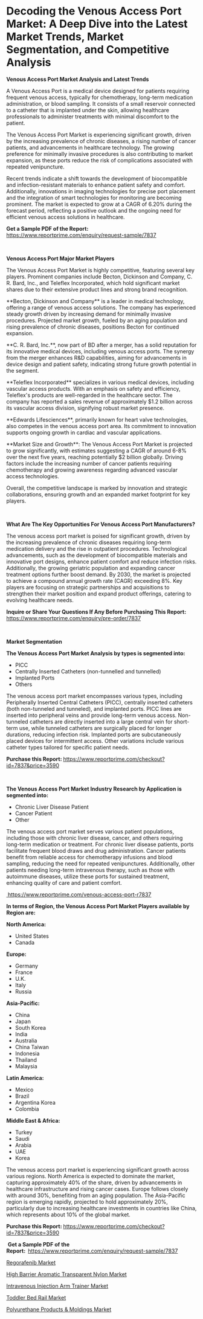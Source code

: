 <p><h1>Decoding the Venous Access Port Market: A Deep Dive into the Latest Market Trends, Market Segmentation, and Competitive Analysis</h1></p><p><strong>Venous Access Port Market Analysis and Latest Trends</strong></p>
<p><p>A Venous Access Port is a medical device designed for patients requiring frequent venous access, typically for chemotherapy, long-term medication administration, or blood sampling. It consists of a small reservoir connected to a catheter that is implanted under the skin, allowing healthcare professionals to administer treatments with minimal discomfort to the patient.</p><p>The Venous Access Port Market is experiencing significant growth, driven by the increasing prevalence of chronic diseases, a rising number of cancer patients, and advancements in healthcare technology. The growing preference for minimally invasive procedures is also contributing to market expansion, as these ports reduce the risk of complications associated with repeated venipuncture. </p><p>Recent trends indicate a shift towards the development of biocompatible and infection-resistant materials to enhance patient safety and comfort. Additionally, innovations in imaging technologies for precise port placement and the integration of smart technologies for monitoring are becoming prominent. The market is expected to grow at a CAGR of 6.20% during the forecast period, reflecting a positive outlook and the ongoing need for efficient venous access solutions in healthcare.</p></p>
<p><strong>Get a Sample PDF of the Report:&nbsp;</strong> <a href="https://www.reportprime.com/enquiry/request-sample/7837">https://www.reportprime.com/enquiry/request-sample/7837</a></p>
<p>&nbsp;</p>
<p><strong>Venous Access Port Major Market Players</strong></p>
<p><p>The Venous Access Port Market is highly competitive, featuring several key players. Prominent companies include Becton, Dickinson and Company, C. R. Bard, Inc., and Teleflex Incorporated, which hold significant market shares due to their extensive product lines and strong brand recognition.</p><p>**Becton, Dickinson and Company** is a leader in medical technology, offering a range of venous access solutions. The company has experienced steady growth driven by increasing demand for minimally invasive procedures. Projected market growth, fueled by an aging population and rising prevalence of chronic diseases, positions Becton for continued expansion.</p><p>**C. R. Bard, Inc.**, now part of BD after a merger, has a solid reputation for its innovative medical devices, including venous access ports. The synergy from the merger enhances R&D capabilities, aiming for advancements in device design and patient safety, indicating strong future growth potential in the segment.</p><p>**Teleflex Incorporated** specializes in various medical devices, including vascular access products. With an emphasis on safety and efficiency, Teleflex's products are well-regarded in the healthcare sector. The company has reported a sales revenue of approximately $1.2 billion across its vascular access division, signifying robust market presence.</p><p>**Edwards Lifesciences**, primarily known for heart valve technologies, also competes in the venous access port area. Its commitment to innovation supports ongoing growth in cardiac and vascular applications.</p><p>**Market Size and Growth**: The Venous Access Port Market is projected to grow significantly, with estimates suggesting a CAGR of around 6-8% over the next five years, reaching potentially $2 billion globally. Driving factors include the increasing number of cancer patients requiring chemotherapy and growing awareness regarding advanced vascular access technologies.</p><p>Overall, the competitive landscape is marked by innovation and strategic collaborations, ensuring growth and an expanded market footprint for key players.</p></p>
<p>&nbsp;</p>
<p><strong>What Are The Key Opportunities For Venous Access Port Manufacturers?</strong></p>
<p><p>The venous access port market is poised for significant growth, driven by the increasing prevalence of chronic diseases requiring long-term medication delivery and the rise in outpatient procedures. Technological advancements, such as the development of biocompatible materials and innovative port designs, enhance patient comfort and reduce infection risks. Additionally, the growing geriatric population and expanding cancer treatment options further boost demand. By 2030, the market is projected to achieve a compound annual growth rate (CAGR) exceeding 8%. Key players are focusing on strategic partnerships and acquisitions to strengthen their market position and expand product offerings, catering to evolving healthcare needs.</p></p>
<p><strong>Inquire or Share Your Questions If Any Before Purchasing This Report:</strong> <a href="https://www.reportprime.com/enquiry/pre-order/7837">https://www.reportprime.com/enquiry/pre-order/7837</a></p>
<p>&nbsp;</p>
<p><strong>Market Segmentation</strong></p>
<p><strong>The Venous Access Port Market Analysis by types is segmented into:</strong></p>
<p><ul><li>PICC</li><li>Centrally Inserted Catheters (non-tunnelled and tunnelled)</li><li>Implanted Ports</li><li>Others</li></ul></p>
<p><p>The venous access port market encompasses various types, including Peripherally Inserted Central Catheters (PICC), centrally inserted catheters (both non-tunneled and tunneled), and implanted ports. PICC lines are inserted into peripheral veins and provide long-term venous access. Non-tunneled catheters are directly inserted into a large central vein for short-term use, while tunneled catheters are surgically placed for longer durations, reducing infection risk. Implanted ports are subcutaneously placed devices for intermittent access. Other variations include various catheter types tailored for specific patient needs.</p></p>
<p><strong>Purchase this Report:&nbsp;</strong><a href="https://www.reportprime.com/checkout?id=7837&price=3590">https://www.reportprime.com/checkout?id=7837&price=3590</a></p>
<p>&nbsp;</p>
<p><strong>The Venous Access Port Market Industry Research by Application is segmented into:</strong></p>
<p><ul><li>Chronic Liver Disease Patient</li><li>Cancer Patient</li><li>Other</li></ul></p>
<p><p>The venous access port market serves various patient populations, including those with chronic liver disease, cancer, and others requiring long-term medication or treatment. For chronic liver disease patients, ports facilitate frequent blood draws and drug administration. Cancer patients benefit from reliable access for chemotherapy infusions and blood sampling, reducing the need for repeated venipunctures. Additionally, other patients needing long-term intravenous therapy, such as those with autoimmune diseases, utilize these ports for sustained treatment, enhancing quality of care and patient comfort.</p></p>
<p><a href="https://www.reportprime.com/venous-access-port-r7837">&nbsp;https://www.reportprime.com/venous-access-port-r7837</a></p>
<p><strong>In terms of Region, the Venous Access Port Market Players available by Region are:</strong></p>
<p>
    <p> <strong> North America: </strong>
        <ul>
            <li>United States</li>
            <li>Canada</li>
        </ul>
        </p> 
    <p> <strong> Europe: </strong>
        <ul>
            <li>Germany</li>
            <li>France</li>
            <li>U.K.</li>
            <li>Italy</li>
            <li>Russia</li>
        </ul>
        </p> 
    <p> <strong> Asia-Pacific: </strong>
        <ul>
            <li>China</li>
            <li>Japan</li>
            <li>South Korea</li>
            <li>India</li>
            <li>Australia</li>
            <li>China Taiwan</li>
            <li>Indonesia</li>
            <li>Thailand</li>
            <li>Malaysia</li>
        </ul>
        </p> 
    <p> <strong> Latin America: </strong>
        <ul>
            <li>Mexico</li>
            <li>Brazil</li>
            <li>Argentina Korea</li>
            <li>Colombia</li>
        </ul>
        </p> 
    <p> <strong> Middle East & Africa: </strong>
        <ul>
            <li>Turkey</li>
            <li>Saudi</li>
            <li>Arabia</li>
            <li>UAE</li>
            <li>Korea</li>
        </ul>
    </p>
    </p>
<p><p>The venous access port market is experiencing significant growth across various regions. North America is expected to dominate the market, capturing approximately 40% of the share, driven by advancements in healthcare infrastructure and rising cancer cases. Europe follows closely with around 30%, benefiting from an aging population. The Asia-Pacific region is emerging rapidly, projected to hold approximately 20%, particularly due to increasing healthcare investments in countries like China, which represents about 10% of the global market.</p></p>
<p><strong>Purchase this Report: </strong><a href="https://www.reportprime.com/checkout?id=7837&price=3590">https://www.reportprime.com/checkout?id=7837&price=3590</a></p>
<p>&nbsp;<strong>Get a Sample PDF of the Report:&nbsp;&nbsp;</strong><a href="https://www.reportprime.com/enquiry/request-sample/7837">https://www.reportprime.com/enquiry/request-sample/7837</a></p>
<p><strong></strong></p>
<p><p><a href="https://www.linkedin.com/pulse/global-regorafenib-market-status-2024-2031-forecast-region-product-qadjf?trackingId=cjyXIQtpT12AqEkvMMLe1g%3D%3D">Regorafenib Market</a></p><p><a href="https://medium.com/@jayrussel94/high-barrier-aromatic-transparent-nylon-market-size-is-growing-at-cagr-of-8-9-e019896f8cc2">High Barrier Aromatic Transparent Nylon Market</a></p><p><a href="https://medium.com/@shjdk3536/global-intravenous-injection-arm-trainer-market-analysis-key-market-trends-and-future-projections-8c7549910810">Intravenous Injection Arm Trainer Market</a></p><p><a href="https://issuu.com/reportprime-2/docs/toddler-bed-rail-market-size-2030.p_1253fb36466ce3">Toddler Bed Rail Market</a></p><p><a href="https://issuu.com/reportprime-2/docs/polyurethane-products-moldings-mark_e84c78d2601186">Polyurethane Products & Moldings Market</a></p></p>